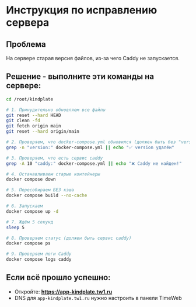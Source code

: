# Инструкция по исправлению сервера

## Проблема
На сервере старая версия файлов, из-за чего Caddy не запускается.

## Решение - выполните эти команды на сервере:

```bash
cd /root/kindplate

# 1. Принудительно обновляем все файлы
git reset --hard HEAD
git clean -fd
git fetch origin main
git reset --hard origin/main

# 2. Проверяем, что docker-compose.yml обновился (должен быть без "version")
grep -n "version:" docker-compose.yml || echo "✅ version удалён"

# 3. Проверяем, что есть сервис caddy
grep -A 10 "caddy:" docker-compose.yml || echo "❌ Caddy не найден!"

# 4. Останавливаем старые контейнеры
docker compose down

# 5. Пересобираем БЕЗ кэша
docker compose build --no-cache

# 6. Запускаем
docker compose up -d

# 7. Ждём 5 секунд
sleep 5

# 8. Проверяем статус (должен быть сервис caddy)
docker compose ps

# 9. Проверяем логи Caddy
docker compose logs caddy
```

## Если всё прошло успешно:
- Откройте: **https://app-kindplate.tw1.ru**
- DNS для `app-kindplate.tw1.ru` нужно настроить в панели TimeWeb

